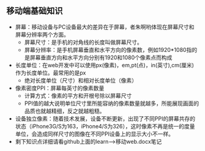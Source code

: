 ## 移动端基础知识
+ 屏幕：移动设备与PC设备最大的差异在于屏幕，者朱啊哟体现在屏幕尺寸和屏幕分辨率两个方面。
   - 屏幕尺寸：是手机的对角线的长度叫做屏幕尺寸。
   - 屏幕分辨率：是手机屏幕垂直和水平方向的像素数，例如1920*1080指的是屏幕垂直方向和水平方向分别有1920和1080个像素点而构成
+ 长度单位：在web开发中可以使用px(像素)，em,pt(点)，in(英寸),cm(厘米)作为长度单位。最常用的是px
  - 绝对长度单位（尺寸）和相对长度单位（像素）
+ 像素密度PPI：屏幕每英寸的像素数量
  - 计算方式：像素的平方和开根号除以屏幕尺寸
  - PPI值的越大说明单位尺寸里所能容纳的像素数量就越多，所能展现画面的品质也就越精细，反之就越粗糙。
+ 设备独立像素：随着技术发展，设备不断更新，出现了不同PPI的屏幕共存的状态（iPhone3G/S为163，iPhone4/S为326），这时像素不再是统一的度量单位，会造成同样尺寸的图像在不同PPI设备上的显示大小不一样。
+ 剩下知识点详细请看github上面的learn——>移动web.docx笔记
